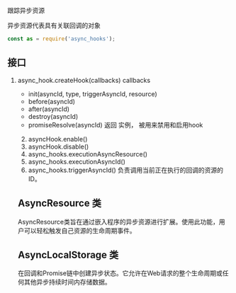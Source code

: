 跟踪异步资源

异步资源代表具有关联回调的对象

```js
const as = require('async_hooks');
```

## 接口

1. async_hook.createHook(callbacks)
callbacks <Object> 
  - init(asyncId, type, triggerAsyncId, resource) <Function>
  - before(asyncId) <Function>
  - after(asyncId) <Function>
  - destroy(asyncId) <Function>
  - promiseResolve(asyncId) <Function>
返回<AsyncHook> 实例， 被用来禁用和启用hook

2. asyncHook.enable()
3. asyncHook.disable()
4. async_hooks.executionAsyncResource()
5. async_hooks.executionAsyncId()
6. async_hooks.triggerAsyncId() 负责调用当前正在执行的回调的资源的 ID。


## AsyncResource 类
AsyncResource类旨在通过嵌入程序的异步资源进行扩展。使用此功能，用户可以轻松触发自己资源的生命周期事件。

## AsyncLocalStorage 类
在回调和Promise链中创建异步状态。它允许在Web请求的整个生命周期或任何其他异步持续时间内存储数据。